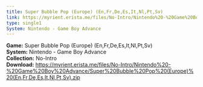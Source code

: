 ```yaml
---
title: Super Bubble Pop (Europe) (En,Fr,De,Es,It,Nl,Pt,Sv)
link: https://myrient.erista.me/files/No-Intro/Nintendo%20-%20Game%20Boy%20Advance/Super%20Bubble%20Pop%20(Europe)%20(En,Fr,De,Es,It,Nl,Pt,Sv).zip
type: single1
System: Nintendo - Game Boy Advance
---
```

<b>Game:</b> Super Bubble Pop (Europe) (En,Fr,De,Es,It,Nl,Pt,Sv)<br>
<b>System:</b> Nintendo - Game Boy Advance<br>
<b>Collection:</b> No-Intro<br>
<b>Download:</b> https://myrient.erista.me/files/No-Intro/Nintendo%20-%20Game%20Boy%20Advance/Super%20Bubble%20Pop%20(Europe)%20(En,Fr,De,Es,It,Nl,Pt,Sv).zip